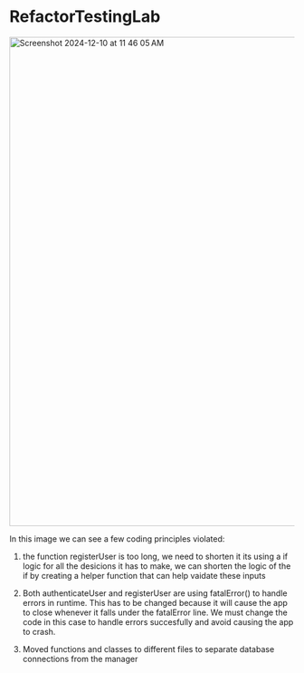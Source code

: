 # RefactorTestingLab

<img width="864" alt="Screenshot 2024-12-10 at 11 46 05 AM" src="https://github.com/user-attachments/assets/ffa12409-0add-45bb-a669-d5488f71d889">

In this image we can see a few coding principles violated: 

1. the function registerUser is too long, we need to shorten it
     its using a if logic for all the desicions it has to make, we can shorten the logic of the if by creating a helper function that can         help vaidate these inputs

2. Both authenticateUser and registerUser are using fatalError() to handle errors in runtime. This has to be changed because it will cause the app to close whenever it falls under the fatalError line. We must change the code in this case to handle errors succesfully and avoid causing the app to crash.

3. Moved functions and classes to different files to separate database connections from the manager
